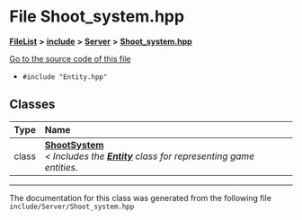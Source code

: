 

# File Shoot\_system.hpp



[**FileList**](files.md) **>** [**include**](dir_d44c64559bbebec7f509842c48db8b23.md) **>** [**Server**](dir_17f455aea618a06e8886390757d4c564.md) **>** [**Shoot\_system.hpp**](Shoot__system_8hpp.md)

[Go to the source code of this file](Shoot__system_8hpp_source.md)



* `#include "Entity.hpp"`















## Classes

| Type | Name |
| ---: | :--- |
| class | [**ShootSystem**](classShootSystem.md) <br>_&lt; Includes the_ [_**Entity**_](classEntity.md) _class for representing game entities._ |



















































------------------------------
The documentation for this class was generated from the following file `include/Server/Shoot_system.hpp`

